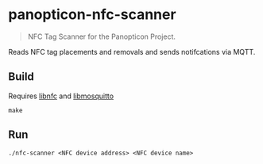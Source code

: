 # panopticon-nfc-scanner
> NFC Tag Scanner for the Panopticon Project.

Reads NFC tag placements and removals and sends notifcations via MQTT. 

## Build

Requires [libnfc](https://github.com/nfc-tools/libnfc) and 
[libmosquitto](https://mosquitto.org/man/libmosquitto-3.html)

```
make
```

## Run

```
./nfc-scanner <NFC device address> <NFC device name>
```
